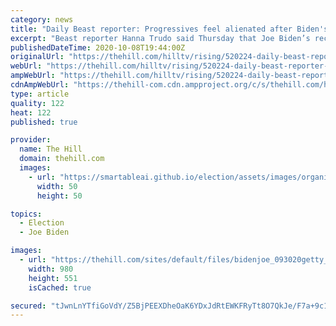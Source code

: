 ```yaml
---
category: news
title: "Daily Beast reporter: Progressives feel alienated after Biden's socialism jab"
excerpt: "Beast reporter Hanna Trudo said Thursday that Joe Biden’s recent comments panning socialism have frustrated some progressives who supported Sen."
publishedDateTime: 2020-10-08T19:44:00Z
originalUrl: "https://thehill.com/hilltv/rising/520224-daily-beast-reporter-says-progressives-feel-alienated-by-bidens-attacks-on"
webUrl: "https://thehill.com/hilltv/rising/520224-daily-beast-reporter-says-progressives-feel-alienated-by-bidens-attacks-on"
ampWebUrl: "https://thehill.com/hilltv/rising/520224-daily-beast-reporter-says-progressives-feel-alienated-by-bidens-attacks-on?amp"
cdnAmpWebUrl: "https://thehill-com.cdn.ampproject.org/c/s/thehill.com/hilltv/rising/520224-daily-beast-reporter-says-progressives-feel-alienated-by-bidens-attacks-on?amp"
type: article
quality: 122
heat: 122
published: true

provider:
  name: The Hill
  domain: thehill.com
  images:
    - url: "https://smartableai.github.io/election/assets/images/organizations/thehill.com-50x50.jpg"
      width: 50
      height: 50

topics:
  - Election
  - Joe Biden

images:
  - url: "https://thehill.com/sites/default/files/bidenjoe_093020getty_blowout.jpg"
    width: 980
    height: 551
    isCached: true

secured: "tJwnLnYTfiGoVdY/Z5BjPEEXDheOaK6YDxJdRtEWKFRyTt8O7QkJe/F7a+9c10hgozxVaSUhzdcS7hqdafBSN3n6udcHBj4tijjXp9Jvq15lgrL9glV28U9q5QLauL0HkPUme981LRMylC/dsa4pD+R15nn3YtBAAfZXzH8fbnQHH3143V66V6U9gcNMRmxtsm0WNbJpbUMcoIRiMZ+xkmOXwyoAD4eTghZq7048IqVt653Y7H7zoWOj4SjBBzsJjMt5aJnXdZwO83oS6vbZVUey15VeDRVUO8h+MkoCF1+GGsBFPbLA+2iA9gQfNc8e7/GQayZnW0+DTW+0crOaVe/N99ji/abTM28pVkxdvpU=;UkgrO6PNBqgjDcRS5FsGQQ=="
---
```


